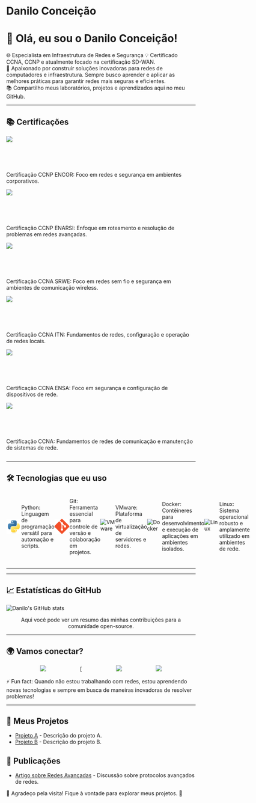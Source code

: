 # Danilo Conceição
# 👋 Olá, eu sou o Danilo Conceição!

🌐 Especialista em Infraestrutura de Redes e Segurança
💡 Certificado CCNA, CCNP e atualmente focado na certificação SD-WAN.  
🚀 Apaixonado por construir soluções inovadoras para redes de computadores e infraestrutura. Sempre busco aprender e aplicar as melhores práticas para garantir redes mais seguras e eficientes.  
📚 Compartilho meus laboratórios, projetos e aprendizados aqui no meu GitHub.


---

## 📚 Certificações

<div style="display: flex; flex-wrap: wrap;">
  <img src="https://images.credly.com/size/340x340/images/8b0ca811-bd98-4083-ba50-512ab9f6262b/CCNPENCOR__1_.png" height="80" style="margin-right: 10px;">
  <p>Certificação CCNP ENCOR: Foco em redes e segurança em ambientes corporativos.</p>

  <img src="https://images.credly.com/size/340x340/images/3bb1a127-e4e4-47ac-b83f-6a9fbf343f00/CCNP_ENARSI.png" height="80" style="margin-right: 10px;">
  <p>Certificação CCNP ENARSI: Enfoque em roteamento e resolução de problemas em redes avançadas.</p>

  <img src="https://images.credly.com/size/340x340/images/f4ccdba9-dd65-4349-baad-8f05df116443/CCNASRWE__1_.png" height="80" style="margin-right: 10px;">
  <p>Certificação CCNA SRWE: Foco em redes sem fio e segurança em ambientes de comunicação wireless.</p>

  <img src="https://images.credly.com/size/340x340/images/70d71df5-f3dc-4380-9b9d-f22513a70417/CCNAITN__1_.png" height="80" style="margin-right: 10px;">
  <p>Certificação CCNA ITN: Fundamentos de redes, configuração e operação de redes locais.</p>

  <img src="https://images.credly.com/size/340x340/images/0a6d331e-8abf-4272-a949-33f754569a76/CCNAENSA__1_.png" height="80" style="margin-right: 10px;">
  <p>Certificação CCNA ENSA: Foco em segurança e configuração de dispositivos de rede.</p>

  <img src="https://images.credly.com/size/340x340/images/58c6a1ff-4788-4be9-a71e-7643ec7d72e8/2ccb2ec4-fc30-4498-abef-1d1c05637fab.png" height="80">
  <p>Certificação CCNA: Fundamentos de redes de comunicação e manutenção de sistemas de rede.</p>
</div>


---

## 🛠️ Tecnologias que eu uso

<div style="display: flex; justify-content: space-around; align-items: center; margin-bottom: 20px">
  <img align="center" alt="Python" height="40" width="40" src="https://raw.githubusercontent.com/devicons/devicon/master/icons/python/python-original.svg">
  <p>Python: Linguagem de programação versátil para automação e scripts.</p>

  <img align="center" alt="Git" height="40" width="40" src="https://raw.githubusercontent.com/devicons/devicon/master/icons/git/git-original.svg">
  <p>Git: Ferramenta essencial para controle de versão e colaboração em projetos.</p>

  <img align="center" alt="VMware" height="40" width="40" src="https://cdn.jsdelivr.net/gh/devicons/devicon/icons/vsphere/vsphere-original.svg">
  <p>VMware: Plataforma de virtualização de servidores e redes.</p>

  <img align="center" alt="Docker" height="40" width="40" src="https://cdn.jsdelivr.net/gh/devicons/devicon/icons/docker/docker-original.svg">
  <p>Docker: Contêineres para desenvolvimento e execução de aplicações em ambientes isolados.</p>

  <img align="center" alt="Linux" height="40" width="40" src="https://cdn.jsdelivr.net/gh/devicons/devicon/icons/linux/linux-original.svg">
  <p>Linux: Sistema operacional robusto e amplamente utilizado em ambientes de rede.</p>
</div>




---



---

## 📈 Estatísticas do GitHub

![Danilo's GitHub stats](https://github-readme-stats.vercel.app/api?username=ConceicaoD10&show_icons=true&theme=radical)
  
<p align="center">Aqui você pode ver um resumo das minhas contribuições para a comunidade open-source.</p>

---


## 🌍 Vamos conectar?

<div style="display: flex; justify-content: space-evenly; align-items: center;">
  <a href="https://github.com/ConceicaoD10" target="_blank">
    <img src="https://img.shields.io/badge/GitHub-000000?style=for-the-badge&logo=github&logoColor=white">
  </a>[
   <a href="mailto:daniloideconceicao@gmail.com](https://mail.google.com/mail/u/0/?tab=rm&ogbl#inbox)" target="_blank">
    <img src="https://img.shields.io/badge/-Gmail-%23333?style=for-the-badge&logo=gmail&logoColor=white">
  </a>
  <a href="https://www.linkedin.com/in/danilo-conceição" target="_blank">
    <img src="https://img.shields.io/badge/-LinkedIn-%230077B5?style=for-the-badge&logo=linkedin&logoColor=white">
  </a>
  
  </a>
</div>


⚡ Fun fact: Quando não estou trabalhando com redes, estou aprendendo novas tecnologias e sempre em busca de maneiras inovadoras de resolver problemas!

---

## 📁 Meus Projetos

- [Projeto A](link_do_repositorio) - Descrição do projeto A.
- [Projeto B](link_do_repositorio) - Descrição do projeto B.

## 📑 Publicações

- [Artigo sobre Redes Avançadas](link_do_artigo) - Discussão sobre protocolos avançados de redes.





🚀 Agradeço pela visita! Fique à vontade para explorar meus projetos. 🙂



